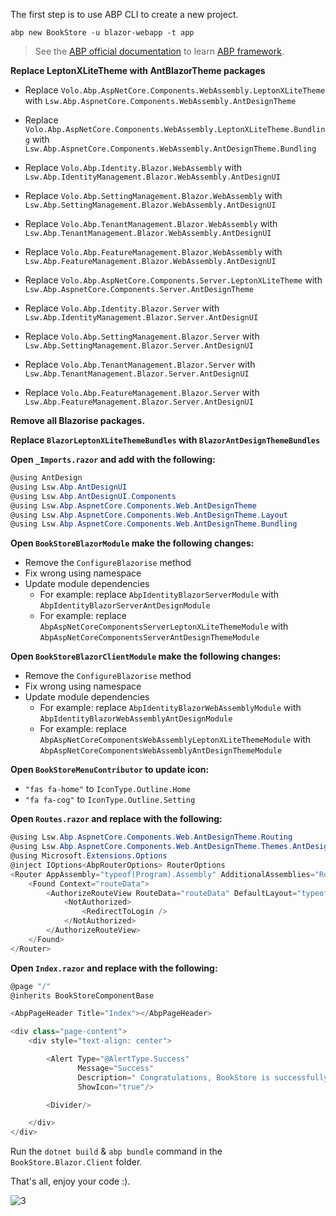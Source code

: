 
The first step is to use ABP CLI to create a new project.

`abp new BookStore -u blazor-webapp -t app`

> See the [ABP official documentation](https://docs.abp.io) to learn [ABP framework](https://github.com/abpframework/abp).

**Replace LeptonXLiteTheme with AntBlazorTheme packages**

* Replace `Volo.Abp.AspNetCore.Components.WebAssembly.LeptonXLiteTheme` with `Lsw.Abp.AspnetCore.Components.WebAssembly.AntDesignTheme`
* Replace `Volo.Abp.AspNetCore.Components.WebAssembly.LeptonXLiteTheme.Bundling` with `Lsw.Abp.AspnetCore.Components.WebAssembly.AntDesignTheme.Bundling`
* Replace `Volo.Abp.Identity.Blazor.WebAssembly` with `Lsw.Abp.IdentityManagement.Blazor.WebAssembly.AntDesignUI`
* Replace `Volo.Abp.SettingManagement.Blazor.WebAssembly` with `Lsw.Abp.SettingManagement.Blazor.WebAssembly.AntDesignUI`
* Replace `Volo.Abp.TenantManagement.Blazor.WebAssembly` with `Lsw.Abp.TenantManagement.Blazor.WebAssembly.AntDesignUI`
* Replace `Volo.Abp.FeatureManagement.Blazor.WebAssembly` with `Lsw.Abp.FeatureManagement.Blazor.WebAssembly.AntDesignUI`


* Replace `Volo.Abp.AspNetCore.Components.Server.LeptonXLiteTheme` with `Lsw.Abp.AspnetCore.Components.Server.AntDesignTheme`
* Replace `Volo.Abp.Identity.Blazor.Server` with `Lsw.Abp.IdentityManagement.Blazor.Server.AntDesignUI`
* Replace `Volo.Abp.SettingManagement.Blazor.Server` with `Lsw.Abp.SettingManagement.Blazor.Server.AntDesignUI`
* Replace `Volo.Abp.TenantManagement.Blazor.Server` with `Lsw.Abp.TenantManagement.Blazor.Server.AntDesignUI`
* Replace `Volo.Abp.FeatureManagement.Blazor.Server` with `Lsw.Abp.FeatureManagement.Blazor.Server.AntDesignUI`

**Remove all Blazorise packages.**

**Replace `BlazorLeptonXLiteThemeBundles` with `BlazorAntDesignThemeBundles`**

**Open `_Imports.razor` and add with the following:**

```csharp
@using AntDesign
@using Lsw.Abp.AntDesignUI
@using Lsw.Abp.AntDesignUI.Components
@using Lsw.Abp.AspnetCore.Components.Web.AntDesignTheme
@using Lsw.Abp.AspnetCore.Components.Web.AntDesignTheme.Layout
@using Lsw.Abp.AspnetCore.Components.Web.AntDesignTheme.Bundling
```

**Open `BookStoreBlazorModule` make the following changes:**

* Remove the `ConfigureBlazorise` method
* Fix wrong using namespace
* Update module dependencies
    * For example: replace `AbpIdentityBlazorServerModule` with `AbpIdentityBlazorServerAntDesignModule`
    * For example: replace `AbpAspNetCoreComponentsServerLeptonXLiteThemeModule` with `AbpAspNetCoreComponentsServerAntDesignThemeModule`

**Open `BookStoreBlazorClientModule` make the following changes:**

* Remove the `ConfigureBlazorise` method
* Fix wrong using namespace
* Update module dependencies
    * For example: replace `AbpIdentityBlazorWebAssemblyModule` with `AbpIdentityBlazorWebAssemblyAntDesignModule`
    * For example: replace `AbpAspNetCoreComponentsWebAssemblyLeptonXLiteThemeModule` with `AbpAspNetCoreComponentsWebAssemblyAntDesignThemeModule`

**Open `BookStoreMenuContributor` to update icon:**

* `"fas fa-home"` to `IconType.Outline.Home`
* `"fa fa-cog"` to `IconType.Outline.Setting`

**Open `Routes.razor` and replace with the following:**

```csharp
@using Lsw.Abp.AspnetCore.Components.Web.AntDesignTheme.Routing
@using Lsw.Abp.AspnetCore.Components.Web.AntDesignTheme.Themes.AntDesignTheme
@using Microsoft.Extensions.Options
@inject IOptions<AbpRouterOptions> RouterOptions
<Router AppAssembly="typeof(Program).Assembly" AdditionalAssemblies="RouterOptions.Value.AdditionalAssemblies">
    <Found Context="routeData">
        <AuthorizeRouteView RouteData="routeData" DefaultLayout="typeof(DefaultLayout)">
            <NotAuthorized>
                <RedirectToLogin />
            </NotAuthorized>
        </AuthorizeRouteView>
    </Found>
</Router>
```

**Open `Index.razor` and replace with the following:**

```csharp
@page "/"
@inherits BookStoreComponentBase

<AbpPageHeader Title="Index"></AbpPageHeader>

<div class="page-content">
    <div style="text-align: center">

        <Alert Type="@AlertType.Success"
               Message="Success"
               Description=" Congratulations, BookStore is successfully running!"
               ShowIcon="true"/>

        <Divider/>

    </div>
</div>
```

Run the `dotnet build` & `abp bundle` command in the `BookStore.Blazor.Client` folder.

That's all, enjoy your code :).

![3](img/3.png)